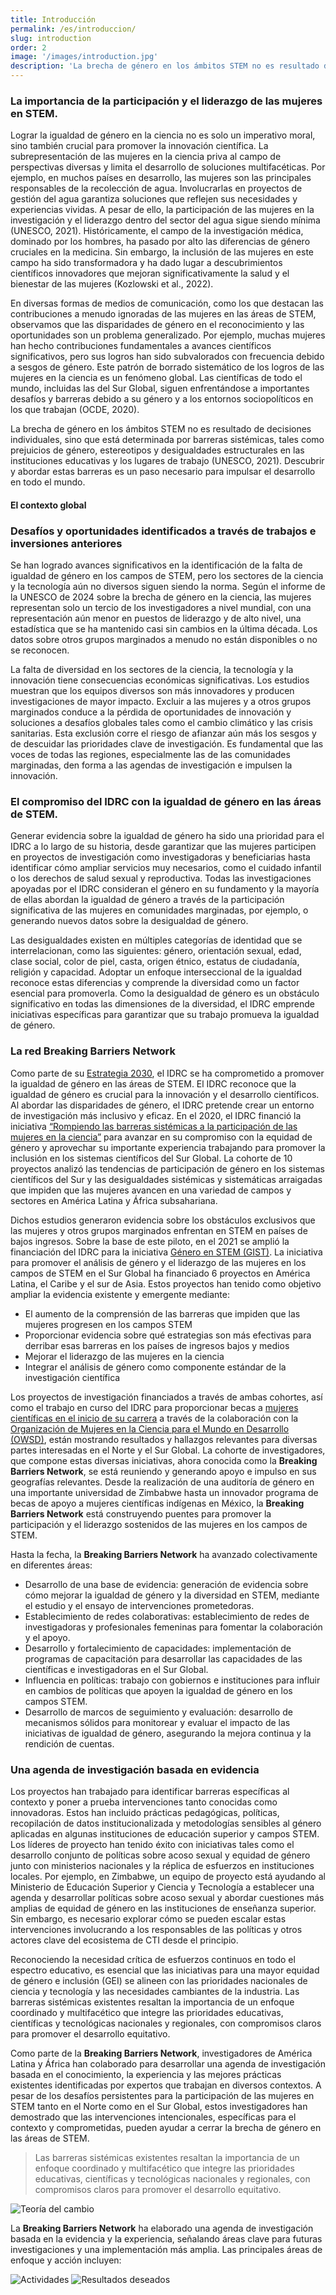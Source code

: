 ```yaml
---
title: Introducción
permalink: /es/introduccion/
slug: introduction
order: 2
image: '/images/introduction.jpg'
description: 'La brecha de género en los ámbitos STEM no es resultado de decisiones individuales, sino que está determinada por barreras sistémicas, tales como prejuicios de género, estereotipos y desigualdades estructurales en las instituciones educativas y los lugares de trabajo. Descubrir y abordar estas barreras es un paso necesario para impulsar el desarrollo en todo el mundo.'
---
```


### La importancia de la participación y el liderazgo de las mujeres en STEM.

Lograr la igualdad de género en la ciencia no es solo un imperativo moral, sino también crucial para promover la innovación científica. La subrepresentación de las mujeres en la ciencia priva al campo de perspectivas diversas y limita el desarrollo de soluciones multifacéticas. Por ejemplo, en muchos países en desarrollo, las mujeres son las principales responsables de la recolección de agua. Involucrarlas en proyectos de gestión del agua garantiza soluciones que reflejen sus necesidades y experiencias vividas. A pesar de ello, la participación de las mujeres en la investigación y el liderazgo dentro del sector del agua sigue siendo mínima (UNESCO, 2021). Históricamente, el campo de la investigación médica, dominado por los hombres, ha pasado por alto las diferencias de género cruciales en la medicina. Sin embargo, la inclusión de las mujeres en este campo ha sido transformadora y ha dado lugar a descubrimientos científicos innovadores que mejoran significativamente la salud y el bienestar de las mujeres (Kozlowski et al., 2022).

En diversas formas de medios de comunicación, como los que destacan las contribuciones a menudo ignoradas de las mujeres en las áreas de STEM, observamos que las disparidades de género en el reconocimiento y las oportunidades son un problema generalizado. Por ejemplo, muchas mujeres han hecho contribuciones fundamentales a avances científicos significativos, pero sus logros han sido subvalorados con frecuencia debido a sesgos de género. Este patrón de borrado sistemático de los logros de las mujeres en la ciencia es un fenómeno global. Las científicas de todo el mundo, incluidas las del Sur Global, siguen enfrentándose a importantes desafíos y barreras debido a su género y a los entornos sociopolíticos en los que trabajan (OCDE, 2020).

La brecha de género en los ámbitos STEM no es resultado de decisiones individuales, sino que está determinada por barreras sistémicas, tales como prejuicios de género, estereotipos y desigualdades estructurales en las instituciones educativas y los lugares de trabajo (UNESCO, 2021). Descubrir y abordar estas barreras es un paso necesario para impulsar el desarrollo en todo el mundo.

<hgroup>
  <h4>El contexto global</h4>
  <h3>Desafíos y oportunidades identificados a través de trabajos e inversiones anteriores</h3>
</hgroup>

Se han logrado avances significativos en la identificación de la falta de igualdad de género en los campos de STEM, pero los sectores de la ciencia y la tecnología aún no diversos siguen siendo la norma. Según el informe de la UNESCO de 2024 sobre la brecha de género en la ciencia, las mujeres representan solo un tercio de los investigadores a nivel mundial, con una representación aún menor en puestos de liderazgo y de alto nivel, una estadística que se ha mantenido casi sin cambios en la última década. Los datos sobre otros grupos marginados a menudo no están disponibles o no se reconocen.

La falta de diversidad en los sectores de la ciencia, la tecnología y la innovación tiene consecuencias económicas significativas. Los estudios muestran que los equipos diversos son más innovadores y producen investigaciones de mayor impacto. Excluir a las mujeres y a otros grupos marginados conduce a la pérdida de oportunidades de innovación y soluciones a desafíos globales tales como el cambio climático y las crisis sanitarias. Esta exclusión corre el riesgo de afianzar aún más los sesgos y de descuidar las prioridades clave de investigación. Es fundamental que las voces de todas las regiones, especialmente las de las comunidades marginadas, den forma a las agendas de investigación e impulsen la innovación.

### El compromiso del IDRC con la igualdad de género en las áreas de STEM.

Generar evidencia sobre la igualdad de género ha sido una prioridad para el IDRC a lo largo de su historia, desde garantizar que las mujeres participen en proyectos de investigación como investigadoras y beneficiarias hasta identificar cómo ampliar servicios muy necesarios, como el cuidado infantil o los derechos de salud sexual y reproductiva. Todas las investigaciones apoyadas por el IDRC consideran el género en su fundamento y la mayoría de ellas abordan la igualdad de género a través de la participación significativa de las mujeres en comunidades marginadas, por ejemplo, o generando nuevos datos sobre la desigualdad de género. 

Las desigualdades existen en múltiples categorías de identidad que se interrelacionan, como las siguientes: género, orientación sexual, edad, clase social, color de piel, casta, origen étnico, estatus de ciudadanía, religión y capacidad. Adoptar un enfoque interseccional de la igualdad reconoce estas diferencias y comprende la diversidad como un factor esencial para promoverla. Como la desigualdad de género es un obstáculo significativo en todas las dimensiones de la diversidad, el IDRC emprende iniciativas específicas para garantizar que su trabajo promueva la igualdad de género.

### La red Breaking Barriers Network

Como parte de su [Estrategia 2030](https://idrc-crdi.ca/en/stories/more-sustainable-and-inclusive-world), el IDRC se ha comprometido a promover la igualdad de género en las áreas de STEM. El IDRC reconoce que la igualdad de género es crucial para la innovación y el desarrollo científicos. Al abordar las disparidades de género, el IDRC pretende crear un entorno de investigación más inclusivo y eficaz. 
En el 2020, el IDRC financió la iniciativa [“Rompiendo las barreras sistémicas a la participación de las mujeres en la ciencia”](https://idrc-crdi.ca/en/news/breaking-barriers-understanding-obstacles-facing-women-stem-global-south) para avanzar en su compromiso con la equidad de género y aprovechar su importante experiencia trabajando para promover la inclusión en los sistemas científicos del Sur Global. La cohorte de 10 proyectos analizó las tendencias de participación de género en los sistemas científicos del Sur y las desigualdades sistémicas y sistemáticas arraigadas que impiden que las mujeres avancen en una variedad de campos y sectores en América Latina y África subsahariana. 

Dichos estudios generaron evidencia sobre los obstáculos exclusivos que las mujeres y otros grupos marginados enfrentan en STEM en países de bajos ingresos. Sobre la base de este piloto, en el 2021 se amplió la financiación del IDRC para la iniciativa [Género en STEM (GIST)](https://idrc-crdi.ca/en/initiative/gender-stem). La iniciativa para promover el análisis de género y el liderazgo de las mujeres en los campos de STEM en el Sur Global ha financiado 6 proyectos en América Latina, el Caribe y el sur de Asia. Estos proyectos han tenido como objetivo ampliar la evidencia existente y emergente mediante:
- El aumento de la comprensión de las barreras que impiden que las mujeres progresen en los campos STEM 
- Proporcionar evidencia sobre qué estrategias son más efectivas para derribar esas barreras en los países de ingresos bajos y medios 
- Mejorar el liderazgo de las mujeres en la ciencia 
- Integrar el análisis de género como componente estándar de la investigación científica

Los proyectos de investigación financiados a través de ambas cohortes, así como el trabajo en curso del IDRC para proporcionar becas a [mujeres científicas en el inicio de su carrera](https://idrc-crdi.ca/en/project/early-career-fellowships-gender-equality-science-2022-2026) a través de la colaboración con la [Organización de Mujeres en la Ciencia para el Mundo en Desarrollo (OWSD)](https://owsd.net/), están mostrando resultados y hallazgos relevantes para diversas partes interesadas en el Norte y el Sur Global. La cohorte de investigadores, que compone estas diversas iniciativas, ahora conocida como la **Breaking Barriers Network**, se está reuniendo y generando apoyo e impulso en sus geografías relevantes. Desde la realización de una auditoría de género en una importante universidad de Zimbabwe hasta un innovador programa de becas de apoyo a mujeres científicas indígenas en México, la **Breaking Barriers Network** está construyendo puentes para promover la participación y el liderazgo sostenidos de las mujeres en los campos de STEM.

Hasta la fecha, la **Breaking Barriers Network** ha avanzado colectivamente en diferentes áreas:
- Desarrollo de una base de evidencia: generación de evidencia sobre cómo mejorar la igualdad de género y la diversidad en STEM, mediante el estudio y el ensayo de intervenciones prometedoras. 
- Establecimiento de redes colaborativas: establecimiento de redes de investigadoras y profesionales femeninas para fomentar la colaboración y el apoyo. 
- Desarrollo y fortalecimiento de capacidades: implementación de programas de capacitación para desarrollar las capacidades de las científicas e investigadoras en el Sur Global. 
- Influencia en políticas: trabajo con gobiernos e instituciones para influir en cambios de políticas que apoyen la igualdad de género en los campos STEM. 
- Desarrollo de marcos de seguimiento y evaluación: desarrollo de mecanismos sólidos para monitorear y evaluar el impacto de las iniciativas de igualdad de género, asegurando la mejora continua y la rendición de cuentas. 

### Una agenda de investigación basada en evidencia

Los proyectos han trabajado para identificar barreras específicas al contexto y poner a prueba intervenciones tanto conocidas como innovadoras. Estos han incluido prácticas pedagógicas, políticas, recopilación de datos institucionalizada y metodologías sensibles al género aplicadas en algunas instituciones de educación superior y campos STEM. Los líderes de proyecto han tenido éxito con iniciativas tales como el desarrollo conjunto de políticas sobre acoso sexual y equidad de género junto con ministerios nacionales y la réplica de esfuerzos en instituciones locales. Por ejemplo, en Zimbabwe, un equipo de proyecto está ayudando al Ministerio de Educación Superior y Ciencia y Tecnología a establecer una agenda y desarrollar políticas sobre acoso sexual y abordar cuestiones más amplias de equidad de género en las instituciones de enseñanza superior. Sin embargo, es necesario explorar cómo se pueden escalar estas intervenciones involucrando a los responsables de las políticas y otros actores clave del ecosistema de CTI desde el principio. 
 
Reconociendo la necesidad crítica de esfuerzos continuos en todo el espectro educativo, es esencial que las iniciativas para una mayor equidad de género e inclusión (GEI) se alineen con las prioridades nacionales de ciencia y tecnología y las necesidades cambiantes de la industria. Las barreras sistémicas existentes resaltan la importancia de un enfoque coordinado y multifacético que integre las prioridades educativas, científicas y tecnológicas nacionales y regionales, con compromisos claros para promover el desarrollo equitativo.

Como parte de la **Breaking Barriers Network**, investigadores de América Latina y África han colaborado para desarrollar una agenda de investigación basada en el conocimiento, la experiencia y las mejores prácticas existentes identificadas por expertos que trabajan en diversos contextos. A pesar de los desafíos persistentes para la participación de las mujeres en STEM tanto en el Norte como en el Sur Global, estos investigadores han demostrado que las intervenciones intencionales, específicas para el contexto y comprometidas, pueden ayudar a cerrar la brecha de género en las áreas de STEM.

> Las barreras sistémicas existentes resaltan la importancia de un enfoque coordinado y multifacético que integre las prioridades educativas, científicas y tecnológicas nacionales y regionales, con compromisos claros para promover el desarrollo equitativo.

![Teoría del cambio](/images/theory-of-change-es.png)

La **Breaking Barriers Network** ha elaborado una agenda de investigación basada en la evidencia y la experiencia, señalando áreas clave para futuras investigaciones y una implementación más amplia. Las principales áreas de enfoque y acción incluyen:

![Actividades](/images/activities-es.png)
![Resultados deseados](/images/desired-outcomes-es.png)